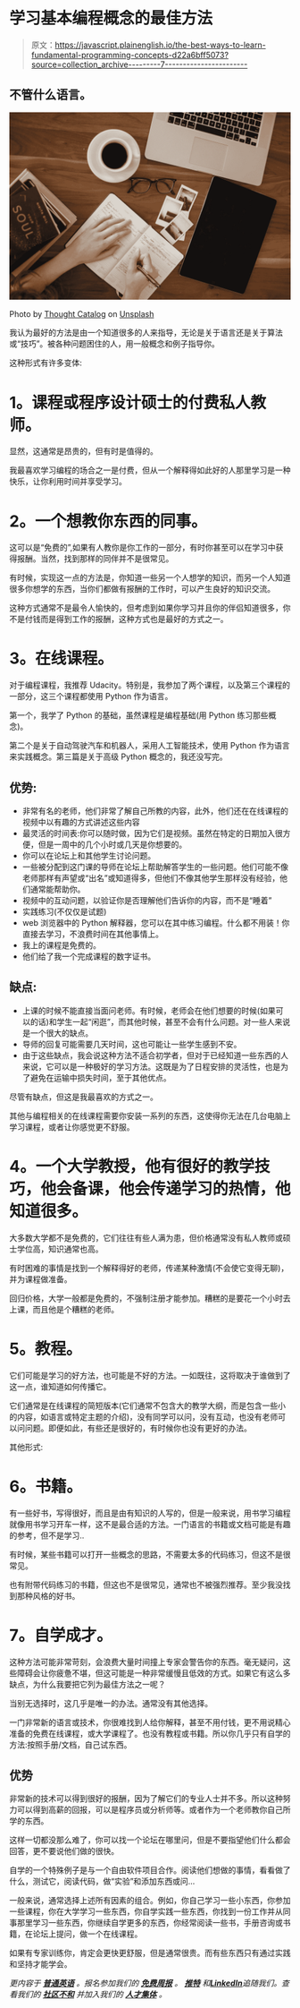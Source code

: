 # 学习基本编程概念的最佳方法

> 原文：<https://javascript.plainenglish.io/the-best-ways-to-learn-fundamental-programming-concepts-d22a6bff5073?source=collection_archive---------7----------------------->

## 不管什么语言。

![](img/03fd2c33a8bca60a799a4d839a4d5235.png)

Photo by [Thought Catalog](https://unsplash.com/@thoughtcatalog?utm_source=medium&utm_medium=referral) on [Unsplash](https://unsplash.com?utm_source=medium&utm_medium=referral)

我认为最好的方法是由一个知道很多的人来指导，无论是关于语言还是关于算法或“技巧”。被各种问题困住的人，用一般概念和例子指导你。

这种形式有许多变体:

# **1。课程或程序设计硕士的付费私人教师。**

显然，这通常是昂贵的，但有时是值得的。

我最喜欢学习编程的场合之一是付费，但从一个解释得如此好的人那里学习是一种快乐，让你利用时间并享受学习。

# **2。一个想教你东西的同事。**

这可以是“免费的”,如果有人教你是你工作的一部分，有时你甚至可以在学习中获得报酬。当然，找到那样的同伴并不是很常见。

有时候，实现这一点的方法是，你知道一些另一个人想学的知识，而另一个人知道很多你想学的东西，当你们都做有报酬的工作时，可以产生良好的知识交流。

这种方式通常不是最令人愉快的，但考虑到如果你学习并且你的伴侣知道很多，你不是付钱而是得到工作的报酬，这种方式也是最好的方式之一。

# **3。在线课程。**

对于编程课程，我推荐 Udacity。特别是，我参加了两个课程，以及第三个课程的一部分，这三个课程都使用 Python 作为语言。

第一个，我学了 Python 的基础，虽然课程是编程基础(用 Python 练习那些概念)。

第二个是关于自动驾驶汽车和机器人，采用人工智能技术，使用 Python 作为语言来实践概念。第三篇是关于高级 Python 概念的，我还没写完。

## 优势:

*   非常有名的老师，他们非常了解自己所教的内容，此外，他们还在在线课程的视频中以有趣的方式讲述这些内容
*   最灵活的时间表:你可以随时做，因为它们是视频。虽然在特定的日期加入很方便，但是一周中的几个小时或几天是你想要的。
*   你可以在论坛上和其他学生讨论问题。
*   一些被分配到这门课的导师在论坛上帮助解答学生的一些问题。他们可能不像老师那样有声望或“出名”或知道得多，但他们不像其他学生那样没有经验，他们通常能帮助你。
*   视频中的互动问题，以验证你是否理解他们告诉你的内容，而不是“睡着”
*   实践练习(不仅仅是试题)
*   web 浏览器中的 Python 解释器，您可以在其中练习编程。什么都不用装！你直接去学习，不浪费时间在其他事情上。
*   我上的课程是免费的。
*   他们给了我一个完成课程的数字证书。

## **缺点:**

*   上课的时候不能直接当面问老师。有时候，老师会在他们想要的时候(如果可以的话)和学生一起“闲逛”，而其他时候，甚至不会有什么问题。对一些人来说是一个很大的缺点。
*   导师的回复可能需要几天时间，这也可能让一些学生感到不安。
*   由于这些缺点，我会说这种方法不适合初学者，但对于已经知道一些东西的人来说，它可以是一种极好的学习方法。这既是为了日程安排的灵活性，也是为了避免在运输中损失时间，至于其他优点。

尽管有缺点，但这是我最喜欢的方式之一。

其他与编程相关的在线课程需要你安装一系列的东西，这使得你无法在几台电脑上学习课程，或者让你感觉更不舒服。

# **4。一个大学教授，他有很好的教学技巧，他会备课，他会传递学习的热情，他知道很多。**

大多数大学都不是免费的，它们往往有些人满为患，但价格通常没有私人教师或硕士学位高，知识通常也高。

有时困难的事情是找到一个解释得好的老师，传递某种激情(不会使它变得无聊)，并为课程做准备。

回归价格，大学一般都是免费的，不强制注册才能参加。糟糕的是要花一个小时去上课，而且他是个糟糕的老师。

# **5。教程。**

它们可能是学习的好方法，也可能是不好的方法。一如既往，这将取决于谁做到了这一点，谁知道如何传播它。

它们通常是在线课程的简短版本(它们通常不包含大的教学大纲，而是包含一些小的内容，如语言或特定主题的介绍)，没有同学可以问，没有互动，也没有老师可以问问题。即便如此，有些还是很好的，有时候你也没有更好的办法。

其他形式:

# **6。书籍。**

有一些好书，写得很好，而且是由有知识的人写的，但是一般来说，用书学习编程就像用书学习开车一样，这不是最合适的方法。一门语言的书籍或文档可能是有趣的参考，但不是学习..

有时候，某些书籍可以打开一些概念的思路，不需要太多的代码练习，但这不是很常见。

也有附带代码练习的书籍，但这也不是很常见，通常也不被强烈推荐。至少我没找到那种风格的好书。

# **7。自学成才。**

这种方法可能非常苛刻，会浪费大量时间撞上专家会警告你的东西。毫无疑问，这些障碍会让你疲惫不堪，但这可能是一种非常缓慢且低效的方式。如果它有这么多缺点，为什么我要把它列为最佳方法之一呢？

当别无选择时，这几乎是唯一的办法。通常没有其他选择。

一门非常新的语言或技术，你很难找到人给你解释，甚至不用付钱，更不用说精心准备的免费在线课程，或大学课程了。也没有教程或书籍。所以你几乎只有自学的方法:按照手册/文档，自己试东西。

## **优势**

非常新的技术可以得到很好的报酬，因为了解它们的专业人士并不多。所以这种努力可以得到高薪的回报，可以是程序员或分析师等。或者作为一个老师教你自己所学的东西。

这样一切都没那么难了，你可以找一个论坛在哪里问，但是不要指望他们什么都会回答，更不要说他们做的很快。

自学的一个特殊例子是与一个自由软件项目合作。阅读他们想做的事情，看看做了什么，测试它，阅读代码，做“实验”和添加东西或问…

一般来说，通常选择上述所有因素的组合。例如，你自己学习一些小东西，你参加一些课程，你在大学学习一些东西，你自学实践一些东西，你找到一份工作并从同事那里学习一些东西，你继续自学更多的东西，你经常阅读一些书，手册咨询或书籍，在论坛上提问，做一个在线课程。

如果有专家训练你，肯定会更快更舒服，但是通常很贵。而有些东西只有通过实践和坚持才能学会。

*更内容于* [***普通英语***](https://plainenglish.io/) *。报名参加我们的* [***免费周报***](http://newsletter.plainenglish.io/) *。* [***推特***](https://twitter.com/inPlainEngHQ) *和*[***LinkedIn***](https://www.linkedin.com/company/inplainenglish/)*追随我们。查看我们的* [***社区不和***](https://discord.gg/GtDtUAvyhW) *并加入我们的* [***人才集体***](https://inplainenglish.pallet.com/talent/welcome) *。*